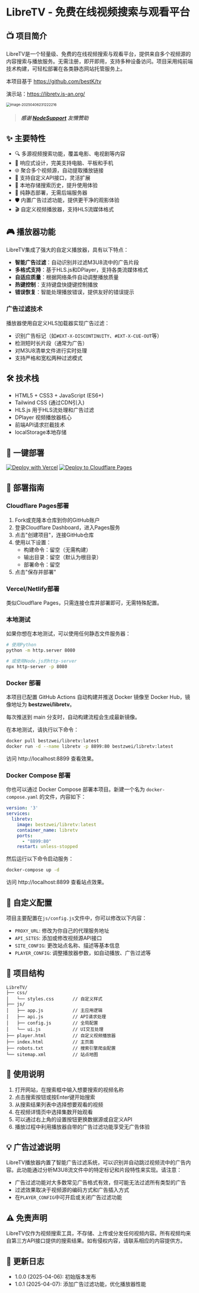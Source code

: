 # LibreTV - 免费在线视频搜索与观看平台

## 📺 项目简介

LibreTV是一个轻量级、免费的在线视频搜索与观看平台，提供来自多个视频源的内容搜索与播放服务。无需注册，即开即用，支持多种设备访问。项目采用纯前端技术构建，可轻松部署在各类静态网站托管服务上。

本项目基于 https://github.com/bestK/tv

演示站：https://libretv.is-an.org/

<img src="https://testingcf.jsdelivr.net/gh/bestZwei/imgs@master/picgo/image-20250406231222216.png" alt="image-20250406231222216" style="zoom:67%;" />

> ##### **感谢 [NodeSupport](https://www.nodeseek.com/post-305185-1) 友情赞助**

## ✨ 主要特性

- 🔍 多源视频搜索功能，覆盖电影、电视剧等内容
- 📱 响应式设计，完美支持电脑、平板和手机
- 🌐 聚合多个视频源，自动提取播放链接
- 🔄 支持自定义API接口，灵活扩展
- 💾 本地存储搜索历史，提升使用体验
- 🚀 纯静态部署，无需后端服务器
- 🛡️ 内置广告过滤功能，提供更干净的观影体验
- 🎬 自定义视频播放器，支持HLS流媒体格式

## 🎮 播放器功能

LibreTV集成了强大的自定义播放器，具有以下特点：

- **智能广告过滤**：自动识别并过滤M3U8流中的广告片段
- **多格式支持**：基于HLS.js和DPlayer，支持各类流媒体格式
- **自适应质量**：根据网络条件自动调整播放质量
- **热键控制**：支持键盘快捷键控制播放
- **错误恢复**：智能处理播放错误，提供友好的错误提示

### 广告过滤技术

播放器使用自定义HLS加载器实现广告过滤：

- 识别广告标记（如`#EXT-X-DISCONTINUITY`、`#EXT-X-CUE-OUT`等）
- 检测短时长片段（通常为广告）
- 对M3U8清单文件进行实时处理
- 支持严格和宽松两种过滤模式

## 🛠️ 技术栈

- HTML5 + CSS3 + JavaScript (ES6+)
- Tailwind CSS (通过CDN引入)
- HLS.js 用于HLS流处理和广告过滤
- DPlayer 视频播放器核心
- 前端API请求拦截技术
- localStorage本地存储

## 🚀 一键部署

[![Deploy with Vercel](https://vercel.com/button)](https://vercel.com/new/clone?repository-url=https%3A%2F%2Fgithub.com%2FbestZwei%2FLibreTV)
[![Deploy to Cloudflare Pages](https://deploy.workers.cloudflare.com/button)](https://deploy.workers.cloudflare.com/?url=https://github.com/bestZwei/LibreTV)


## 🚀 部署指南

### Cloudflare Pages部署

1. Fork或克隆本仓库到你的GitHub账户
2. 登录Cloudflare Dashboard，进入Pages服务
3. 点击"创建项目"，连接GitHub仓库
4. 使用以下设置：
   - 构建命令：留空（无需构建）
   - 输出目录：留空（默认为根目录）
   - 部署命令：留空
5. 点击"保存并部署"

### Vercel/Netlify部署

类似Cloudflare Pages，只需连接仓库并部署即可，无需特殊配置。

### 本地测试

如果你想在本地测试，可以使用任何静态文件服务器：

```bash
# 使用Python
python -m http.server 8080

# 或使用Node.js的http-server
npx http-server -p 8080
```

### Docker 部署

本项目已配置 GitHub Actions 自动构建并推送 Docker 镜像至 Docker Hub，镜像地址为 **bestzwei/libretv**。

每次推送到 main 分支时，自动构建流程会生成最新镜像。

在本地测试，请执行以下命令：

```bash
docker pull bestzwei/libretv:latest
docker run -d --name libretv -p 8899:80 bestzwei/libretv:latest
```

访问 http://localhost:8899 查看效果。

### Docker Compose 部署

你也可以通过 Docker Compose 部署本项目。新建一个名为 `docker-compose.yaml` 的文件，内容如下：

```yaml
version: '3'
services:
  libretv:
    image: bestzwei/libretv:latest
    container_name: libretv
    ports:
      - "8899:80"
    restart: unless-stopped
```

然后运行以下命令启动服务：

```bash
docker-compose up -d
```

访问 http://localhost:8899 查看站点效果。

## 🔧 自定义配置

项目主要配置在`js/config.js`文件中，你可以修改以下内容：

- `PROXY_URL`: 修改为你自己的代理服务地址
- `API_SITES`: 添加或修改视频源API接口
- `SITE_CONFIG`: 更改站点名称、描述等基本信息
- `PLAYER_CONFIG`: 调整播放器参数，如自动播放、广告过滤等

## 🌟 项目结构

```
LibreTV/
├── css/
│   └── styles.css       // 自定义样式
├── js/
│   ├── app.js           // 主应用逻辑
│   ├── api.js           // API请求处理
│   ├── config.js        // 全局配置
│   └── ui.js            // UI交互处理
├── player.html          // 自定义视频播放器
├── index.html           // 主页面
├── robots.txt           // 搜索引擎爬虫配置
└── sitemap.xml          // 站点地图
```

## 📝 使用说明

1. 打开网站，在搜索框中输入想要搜索的视频名称
2. 点击搜索按钮或按Enter键开始搜索
3. 从搜索结果列表中选择想要观看的视频
4. 在视频详情页中选择集数开始观看
5. 可以通过右上角的设置按钮更换数据源或自定义API
6. 播放过程中利用播放器自带的广告过滤功能享受无广告体验

## 💡 广告过滤说明

LibreTV播放器内置了智能广告过滤系统，可以识别并自动跳过视频流中的广告内容。此功能通过分析M3U8流文件中的特定标记和片段特性来实现。请注意：

- 广告过滤功能对大多数常见广告格式有效，但可能无法过滤所有类型的广告
- 过滤效果取决于视频源的编码方式和广告插入方式
- 在`PLAYER_CONFIG`中可开启或关闭广告过滤功能

## ⚠️ 免责声明

LibreTV仅作为视频搜索工具，不存储、上传或分发任何视频内容。所有视频均来自第三方API接口提供的搜索结果。如有侵权内容，请联系相应的内容提供方。

## 🔄 更新日志

- 1.0.0 (2025-04-06): 初始版本发布
- 1.0.1 (2025-04-07): 添加广告过滤功能，优化播放器性能